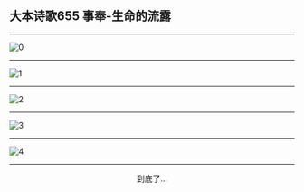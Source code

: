 
## 大本诗歌655 事奉-生命的流露
        
<div id="aplayer0"></div>

---

<img alt="0" data-original="https://cdn.jsdelivr.net/gh/k34869/shi/data/d0654/0">

---

<img alt="1" data-original="https://cdn.jsdelivr.net/gh/k34869/shi/data/d0654/1">

---

<img alt="2" data-original="https://cdn.jsdelivr.net/gh/k34869/shi/data/d0654/2">

---

<img alt="3" data-original="https://cdn.jsdelivr.net/gh/k34869/shi/data/d0654/3">

---

<img alt="4" data-original="https://cdn.jsdelivr.net/gh/k34869/shi/data/d0654/4">

---

<p style="text-align: center">到底了...</p>

<script src="/js/dist-view.js"></script>

<script>
MAIN.id = 'd0654';
        
const ap0 = new APlayer({
    container: document.getElementById('aplayer0'),
    volume: 1,
    loop: 'none',
    preload: 'none',
    audio: [{
        name: '大本诗歌655.mp3',
        artist: '大本诗歌',
        url: 'https://res.wx.qq.com/voice/getvoice?mediaid=MzI0NTk3MDM5M18yMjQ3NDk1OTc0',
        cover: '/favicon'
    }]
});
</script>
